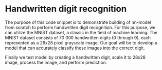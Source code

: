 # Handwritten digit recognition

The purpose of this code snippet is to demonstrate building of nn-model from scratch to perform handwritten digit recognition. For this purpose, we can utilize the MNIST dataset, a classic in the field of machine learning. The MNIST dataset consists of 70 000 handwritten digits (0 through 9), each represented as a 28x28 pixel grayscale image. Our goal will be to develop a model that can accurately classify these images into the correct digit.

Finally we test model by creating a handwritten digit, scale it to 28x28 image, process the image, and perform prediction.
